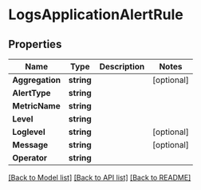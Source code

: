 # LogsApplicationAlertRule

## Properties

Name | Type | Description | Notes
------------ | ------------- | ------------- | -------------
**Aggregation** | **string** |  | [optional] 
**AlertType** | **string** |  | 
**MetricName** | **string** |  | 
**Level** | **string** |  | 
**Loglevel** | **string** |  | [optional] 
**Message** | **string** |  | [optional] 
**Operator** | **string** |  | 

[[Back to Model list]](../README.md#documentation-for-models) [[Back to API list]](../README.md#documentation-for-api-endpoints) [[Back to README]](../README.md)


